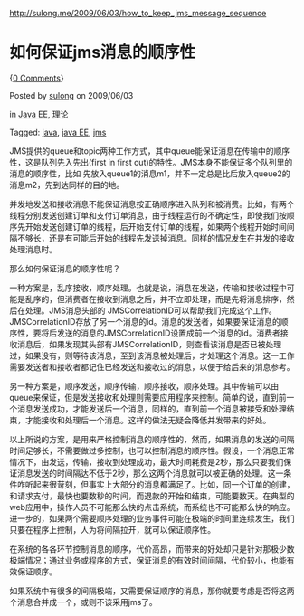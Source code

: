 http://sulong.me/2009/06/03/how_to_keep_jms_message_sequence

# 如何保证jms消息的顺序性

{[0 Comments](http://sulong.me/2009/06/03/how_to_keep_jms_message_sequence#respond)}

Posted by [sulong](http://sulong.me/author/sulong) on 2009/06/03

 in [Java EE](http://sulong.me/category/javaee), [理论](http://sulong.me/category/%e7%90%86%e8%ae%ba)

Tagged: [java](http://sulong.me/tag/java), [java EE](http://sulong.me/tag/java-ee), [jms](http://sulong.me/tag/jms)

JMS提供的queue和topic两种工作方式，其中queue能保证消息在传输中的顺序性，这是队列先入先出(first in first out)的特性。JMS本身不能保证多个队列里的消息的顺序性，比如 先放入queue1的消息m1，并不一定总是比后放入queue2的消息m2，先到达同样的目的地。

并发地发送和接收消息不能保证消息按正确顺序进入队列和被消费。比如，有两个线程分别发送创建订单和支付订单消息，由于线程运行的不确定性，即使我们按顺序先开始发送创建订单的线程，后开始支付订单的线程，如果两个线程开始时间间隔不够长，还是有可能后开始的线程先发送掉消息。同样的情况发生在并发的接收处理消息时。

那么如何保证消息的顺序性呢？

一种方案是，乱序接收，顺序处理。也就是说，消息在发送，传输和接收过程中可能是乱序的，但消费者在接收到消息之后，并不立即处理，而是先将消息排序，然后在处理。JMS消息头部的 JMSCorrelationID可以帮助我们完成这个工作。JMSCorrelationID存放了另一个消息的id。消息的发送者，如果要保证消息的顺序性，要将后发送的消息的JMSCorrelationID设置成前一个消息的id。消费者接收消息后，如果发现其头部有JMSCorrelationID，则查看该消息是否已被处理过，如果没有，则等待该消息，至到该消息被处理后，才处理这个消息。这一工作需要发送者和接收者都记住已经发送和接收过的消息，以便于给后来的消息参考。

另一种方案是，顺序发送，顺序传输，顺序接收，顺序处理。其中传输可以由queue来保证，但是发送接收和处理则需要应用程序来控制。简单的说，直到前一个消息发送成功，才能发送后一个消息，同样的，直到前一个消息被接受和处理结束，才能接收和处理后一个消息。这样的做法无疑会降低并发带来的好处。

以上所说的方案，是用来严格控制消息的顺序性的，然而，如果消息的发送的间隔时间足够长，不需要做过多控制，也可以控制消息的顺序性。假设，一个消息正常情况下，由发送，传输，接收到处理成功，最大时间耗费是2秒，那么只要我们保证消息发送的时间隔达不低于2秒，那么这两个消息就可以被正确的处理。这一条件咋听起来很苛刻，但事实上大部分的消息都满足了。比如，同一个订单的创建，和请求支付，最快也要数秒的时间，而退款的开始和结束，可能要数天。在典型的web应用中，操作人员不可能那么快的点击系统，而系统也不可能那么快的响应。进一步的，如果两个需要顺序处理的业务事件可能在极端的时间里连续发生，我们只要在程序上控制，人为将间隔拉开，就可以保证顺序性。

在系统的各各环节控制消息的顺序，代价高昂，而带来的好处却只是针对那极少数极端情况；通过业务或程序的方式，保证消息的有效时间间隔，代价较小，也能有效保证顺序。

如果系统中有很多的间隔极端，又需要保证顺序的消息，那你就要考虑是否将这两个消息合并成一个，或则不该采用jms了。

